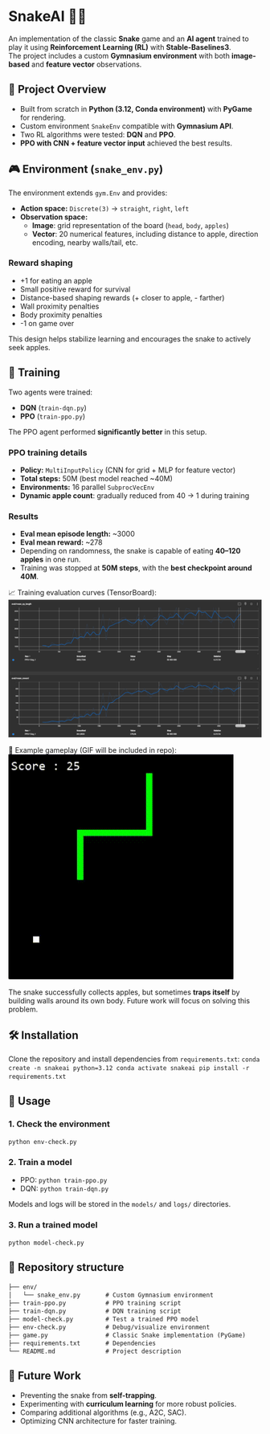 # SnakeAI 🐍🤖

An implementation of the classic **Snake** game and an **AI agent** trained to play it using **Reinforcement Learning (RL)** with **Stable-Baselines3**.  
The project includes a custom **Gymnasium environment** with both **image-based** and **feature vector** observations.

## 📌 Project Overview
- Built from scratch in **Python (3.12, Conda environment)** with **PyGame** for rendering.
- Custom environment `SnakeEnv` compatible with **Gymnasium API**.
- Two RL algorithms were tested: **DQN** and **PPO**.
- **PPO with CNN + feature vector input** achieved the best results.

## 🎮 Environment (`snake_env.py`)
The environment extends `gym.Env` and provides:
- **Action space:** `Discrete(3)` → `straight`, `right`, `left`
- **Observation space:**
    - **Image**: grid representation of the board (`head`, `body`, `apples`)
    - **Vector**: 20 numerical features, including distance to apple, direction encoding, nearby walls/tail, etc.

### Reward shaping

- +1 for eating an apple
- Small positive reward for survival
- Distance-based shaping rewards (+ closer to apple, - farther)
- Wall proximity penalties
- Body proximity penalties
- -1 on game over

This design helps stabilize learning and encourages the snake to actively seek apples.

## 🤖 Training
Two agents were trained:
- **DQN** (`train-dqn.py`)
- **PPO** (`train-ppo.py`)

The PPO agent performed **significantly better** in this setup.

### PPO training details
- **Policy:** `MultiInputPolicy` (CNN for grid + MLP for feature vector)
- **Total steps:** 50M (best model reached ~40M)
- **Environments:** 16 parallel `SubprocVecEnv`
- **Dynamic apple count**: gradually reduced from 40 → 1 during training

### Results
- **Eval mean episode length:** ~3000
- **Eval mean reward:** ~278
- Depending on randomness, the snake is capable of eating **40–120 apples** in one run.
- Training was stopped at **50M steps**, with the **best checkpoint around 40M**.

📈 Training evaluation curves (TensorBoard):  
![](attachments/Pasted%20image%2020250902210444.png)

🎥 Example gameplay (GIF will be included in repo):  
![](attachments/snake%20demo.gif)

The snake successfully collects apples, but sometimes **traps itself** by building walls around its own body. Future work will focus on solving this problem.

## 🛠 Installation
Clone the repository and install dependencies from `requirements.txt`:
`conda create -n snakeai python=3.12 conda activate snakeai pip install -r requirements.txt`

## 🚀 Usage
### 1. Check the environment
`python env-check.py`

### 2. Train a model
- PPO:
    `python train-ppo.py`
- DQN:
    `python train-dqn.py`
    
Models and logs will be stored in the `models/` and `logs/` directories.

### 3. Run a trained model
`python model-check.py`

## 📂 Repository structure

```
├── env/  
│   └── snake_env.py       # Custom Gymnasium environment
├── train-ppo.py           # PPO training script
├── train-dqn.py           # DQN training script
├── model-check.py         # Test a trained PPO model
├── env-check.py           # Debug/visualize environment
├── game.py                # Classic Snake implementation (PyGame)
├── requirements.txt       # Dependencies
└── README.md              # Project description
```

## 🔮 Future Work
- Preventing the snake from **self-trapping**.
- Experimenting with **curriculum learning** for more robust policies.
- Comparing additional algorithms (e.g., A2C, SAC).
- Optimizing CNN architecture for faster training.
